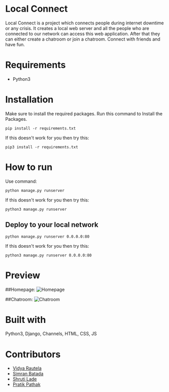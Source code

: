 ﻿# Local Connect
 Local Connect is a project which connects people during internet downtime or any crisis. It creates a local web server and all the people who are connected to our network can access this web application. After that they can either create a chatroom or join a chatroom. Connect with friends and have fun.
 
# Requirements
- Python3

# Installation
Make sure to install the required packages.
Run this command to Install the Packages.
```
pip install -r requirements.txt
```
If this doesn't work for you then try this:
```
pip3 install -r requirements.txt
```

# How to run
Use command:
```
python manage.py runserver
```
If this doesn't work for you then try this:
```
python3 manage.py runserver
```

## Deploy to your local network
```
python manage.py runserver 0.0.0.0:80
```
If this doesn't work for you then try this:
```
python3 manage.py runserver 0.0.0.0:80
```

# Preview
##Homepage:
![Homepage](https://user-images.githubusercontent.com/49340667/115995142-acd3d100-a5f7-11eb-9114-c588516d09af.png)

##Chatroom:
![Chatroom](https://user-images.githubusercontent.com/49340667/115995198-f0c6d600-a5f7-11eb-92e2-0be0d8cddc0c.png)

# Built with
Python3, Django, Channels, HTML, CSS, JS

# Contributors
- [Vidya Rautela](https://github.com/Vidyart29 "Vidya Rautela")
- [Simran Batada](https://github.com/sbatada1 "Simran Batada")
- [Shruti Lade](https://github.com/Shruti9801 "Shruti Lade")
- [Pratik Pathak](https://github.com/zpratikpathak "Pratik Pathak")
